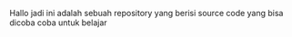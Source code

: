 Hallo jadi ini adalah sebuah repository yang berisi source code yang bisa dicoba coba untuk belajar
